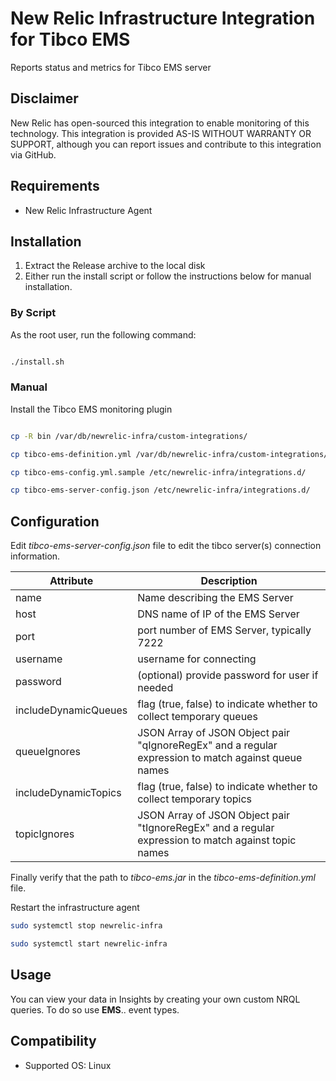 
# New Relic Infrastructure Integration for Tibco EMS

Reports status and metrics for Tibco EMS server

## Disclaimer

New Relic has open-sourced this integration to enable monitoring of this technology. This integration is provided AS-IS WITHOUT WARRANTY OR SUPPORT, although you can report issues and contribute to this integration via GitHub.
    
## Requirements

 - New Relic Infrastructure Agent

## Installation

1. Extract the Release archive to the local disk
2. Either run the install script or follow the instructions below for manual installation.

### By Script

As the root user, run the following command:

```sh

./install.sh
```

### Manual

Install the Tibco EMS monitoring plugin

```sh

cp -R bin /var/db/newrelic-infra/custom-integrations/

cp tibco-ems-definition.yml /var/db/newrelic-infra/custom-integrations/

cp tibco-ems-config.yml.sample /etc/newrelic-infra/integrations.d/

cp tibco-ems-server-config.json /etc/newrelic-infra/integrations.d/

```

## Configuration



Edit *tibco-ems-server-config.json* file to edit the tibco server(s) connection information. 
   
    
| Attribute | Description |
| --- | --- |
| name | Name describing the EMS Server |
| host | DNS name of IP of the EMS Server |
| port | port number of EMS Server, typically 7222 |
| username | username for connecting |
| password | (optional) provide password for user if needed |
| includeDynamicQueues | flag (true, false) to indicate whether to collect temporary queues |
| queueIgnores | JSON Array of JSON Object pair "qIgnoreRegEx" and a regular expression to match against queue names |
| includeDynamicTopics | flag (true, false) to indicate whether to collect temporary topics |
| topicIgnores | JSON Array of JSON Object pair "tIgnoreRegEx" and a regular expression to match against topic names |



Finally verify that the path to *tibco-ems.jar* in the *tibco-ems-definition.yml* file.

Restart the infrastructure agent

```sh
sudo systemctl stop newrelic-infra

sudo systemctl start newrelic-infra
```

## Usage

You can view your data in Insights by creating your own custom NRQL queries. To
do so use **EMS**.. event types.

## Compatibility

* Supported OS: Linux
